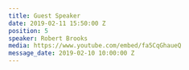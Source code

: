 ```yaml
---
title: Guest Speaker
date: 2019-02-11 15:50:00 Z
position: 5
speaker: Robert Brooks
media: https://www.youtube.com/embed/fa5CqGhaueQ
message_date: 2019-02-10 10:00:00 Z
---
```


